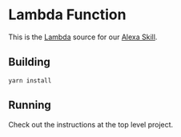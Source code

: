 # Lambda Function

This is the [Lambda](https://aws.amazon.com/lambda/) source for our [Alexa Skill](https://alexa.amazon.com/spa/index.html#skills/beta/amzn1.ask.skill.e2d9e7ed-a321-449a-a68f-63f5d5d876c0).

## Building

```
yarn install
```

## Running

Check out the instructions at the top level project.
